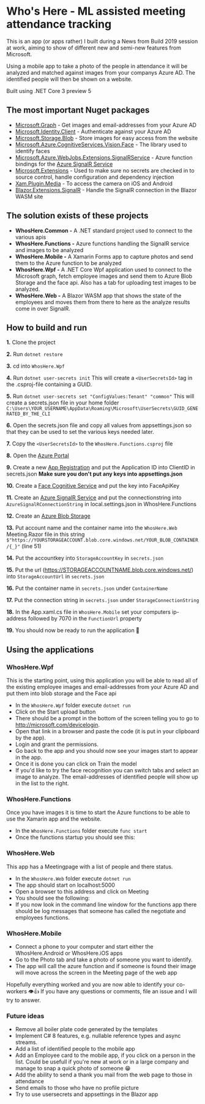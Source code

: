 # Who's Here - ML assisted meeting attendance tracking

This is an app (or apps rather) I built during a News from Build 2019 session at work, aiming to show of different new and semi-new features from Microsoft. 

Using a mobile app to take a photo of the people in attendance it will be analyzed and matched against images from your companys Azure AD. The identified people will then be shown on a website.

Built using .NET Core 3 preview 5

## The most important Nuget packages

* [Microsoft.Graph](https://github.com/microsoftgraph/msgraph-sdk-dotnet) - Get images and email-addresses from your Azure AD
* [Microsoft.Identity.Client](https://github.com/AzureAD/microsoft-authentication-library-for-dotnet/) -  Authenticate against your Azure AD
* [Microsoft.Storage.Blob](https://www.nuget.org/packages/Microsoft.Azure.Storage.Blob/) - Store images for easy access from the website
* [Microsoft.Azure.CognitiveServices.Vision.Face](https://github.com/Azure/azure-sdk-for-net) - The library used to identify faces
* [Microsoft.Azure.WebJobs.Extensions.SignalRService](Microsoft.Azure.WebJobs.Extensions.SignalRService) - Azure function bindings for the [Azure SignalR Service](https://azure.microsoft.com/en-us/services/signalr-service/)
* [Microsoft.Extensions](https://github.com/aspnet/Extensions) - Used to make sure no secrets are checked in to source control, handle configuration and dependency injection
* [Xam.Plugin.Media](https://github.com/jamesmontemagno/MediaPlugin) - To access the camera on iOS and Android
* [Blazor.Extensions.SignalR](Blazor.Extensions.SignalR) - Handle the SignalR connection in the Blazor WASM site

## The solution exists of these projects

* **WhosHere.Common -**
 A .NET standard project used to connect to the various apis
* **WhosHere.Functions -**
Azure functions handling the SignalR service and images to be analyzed
* **WhosHere.Mobile -**
A Xamarin Forms app to capture photos and send them to the Azure function to be analyzed
* **WhosHere.Wpf -**
A .NET Core Wpf application used to connect to the Microsoft graph, fetch employee images and send them to Azure Blob Storage and the face api. Also has a tab for uploading test images to be analyzed.
* **<span>WhosHere</span>.Web -**
A Blazor WASM app that shows the state of the employees and moves them from there to here as the analyze results come in over SignalR.

## How to build and run

**1.** Clone the project

**2.** Run `dotnet restore`

**3.** cd into `WhosHere.Wpf`

**4.** Run `dotnet user-secrets init` This will create a `<UserSecretsId>` tag in the .csproj-file containing a GUID.

**5.** Run `dotnet user-secrets set "ConfigValues:Tenant" "common"` This will create a secrets.json file in your home folder `C:\Users\YOUR_USERNAME\AppData\Roaming\Microsoft\UserSecrets\GUID_GENERATED_BY_THE_CLI`

**6.** Open the secrets.json file and copy all values from appsettings.json so that they can be used to set the various keys needed later.

**7.** Copy the `<UserSecretsId>` to the `WhosHere.Functions.csproj` file

**8.** Open the [Azure Portal](https://portal.azure.com)

**9.** Create a new [App Registration](https://docs.microsoft.com/en-us/azure/active-directory/develop/howto-create-service-principal-portal) and put the Application ID into ClientID in secrets.json **Make sure you don't put any keys into appsettings.json**

**10.** Create a [Face Cognitive Service](https://azure.microsoft.com/en-us/try/cognitive-services/) and put the key into FaceApiKey

**11.** Create an [Azure SignalR Service](https://azure.microsoft.com/en-us/services/signalr-service/) and put the connectionstring into `AzureSignalRConnectionString` in local.settings.json in WhosHere.Functions

**12.** Create an [Azure Blob Storage](https://docs.microsoft.com/en-us/azure/storage/blobs/storage-quickstart-blobs-portal)

**13.** Put account name and the container name into the `WhosHere.Web` Meeting.Razor file in this string `$"https://YOURSTORAGEACCOUNT.blob.core.windows.net/YOUR_BLOB_CONTAINER/{_}"` (line 51)

**14.** Put the accountkey into `StorageAccountKey` in `secrets.json`

**15.** Put the url (https://STORAGEACCOUNTNAME.blob.core.windows.net/) into `StorageAccountUrl` in `secrets.json`

**16.** Put the container name in `secrets.json` under `ContainerName`

**17.** Put the connection string in `secrets.json` under `StorageConnectionString`

**18.** In the App.xaml.cs file in `WhosHere.Mobile` set your computers ip-address followed by 7070 in the `FunctionUrl` property

**19.** You should now be ready to run the application 🤞


## Using the applications

### WhosHere.Wpf

This is the starting point, using this application you will be able to read all of the existing employee images and email-addresses from your Azure AD and put them into blob storage and the Face api

* In the `WhosHere.Wpf` folder execute `dotnet run`
* Click on the Start upload button
* There should be a prompt in the bottom of the screen telling you to go to http://microsoft.com/devicelogin.
* Open that link in a browser and paste the code (it is put in your clipboard by the app).
* Login and grant the permissions.
* Go back to the app and you should now see your images start to appear in the app.
* Once it is done you can click on Train the model
* If you'd like to try the face recognition you can switch tabs and select an image to analyze. The email-addresses of identified people will show up in the list to the right.

### WhosHere.Functions

Once you have images it is time to start the Azure functions to be able to use the Xamarin app and the website.

* In the `WhosHere.Functions` folder execute `func start`
* Once the functions startup you should see this: 

### <span>WhosHere</span>.Web

This app has a Meetingpage with a list of people and there status.

* In the `WhosHere.Web` folder execute `dotnet run`
* The app should start on localhost:5000
* Open a browser to this address and click on Meeting
* You should see the following:
* If you now look in the command line window for the functions app there should be log messages that someone has called the negotiate and employees functions.

### WhosHere.Mobile

* Connect a phone to your computer and start either the WhosHere.Android or WhosHere.iOS apps
* Go to the Photo tab and take a photo of someone you want to identify.
* The app will call the azure function and if someone is found their image will move across the screen in the Meeting page of the web app

Hopefully everything worked and you are now able to identify your co-workers 👁👍
If you have any questions or comments, file an issue and I will try to answer.

### Future ideas

* Remove all boiler plate code generated by the templates
* Implement C# 8 features, e.g. nullable reference types and async streams.
* Add a list of identified people to the mobile app
* Add an Employee card to the mobile app, if you click on a person in the list. Could be usefull if you're new at work or in a large company and manage to snap a quick photo of someone 😁
* Add the ability to send a thank you mail from the web page to those in attendance
* Send emails to those who have no profile picture
* Try to use usersecrets and appsettings in the Blazor app
